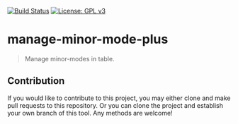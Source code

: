 [![Build Status](https://travis-ci.com/jcs090218/manage-minor-mode-plus.svg?branch=master)](https://travis-ci.com/jcs090218/manage-minor-mode-plus)
[![License: GPL v3](https://img.shields.io/badge/License-GPL%20v3-blue.svg)](https://www.gnu.org/licenses/gpl-3.0)


# manage-minor-mode-plus
> Manage minor-modes in table.


## Contribution

If you would like to contribute to this project, you may either
clone and make pull requests to this repository. Or you can
clone the project and establish your own branch of this tool.
Any methods are welcome!

